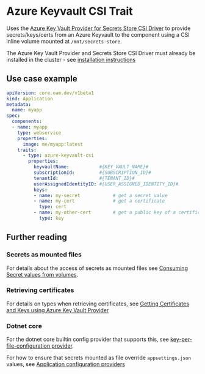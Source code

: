 
# Azure Keyvault CSI Trait

Uses the [Azure Key Vault Provider for Secrets Store CSI Driver](https://github.com/Azure/secrets-store-csi-driver-provider-azure)
to provide secrets/keys/certs from an Azure Keyvault to the component using
a CSI inline volume mounted at `/mnt/secrets-store`.

The Azure Key Vault Provider and Secrets Store CSI Driver must already be 
installed in the cluster - see [installation instructions](https://azure.github.io/secrets-store-csi-driver-provider-azure/docs/getting-started/installation/)

## Use case example

```yaml
apiVersion: core.oam.dev/v1beta1
kind: Application
metadata:
  name: myapp
spec:
  components:
  - name: myapp
    type: webservice
    properties:
      image: me/myapp:latest
    traits:
      - type: azure-keyvault-csi
        properties:
          keyvaultName:           #{KEY_VAULT_NAME}#
          subscriptionId:         #{SUBSCRIPTION_ID}#
          tenantId:               #{TENANT_ID}#
          userAssignedIdentityID: #{USER_ASSIGNED_IDENTITY_ID}#
          keys:
          - name: my-secret            # get a secret value
          - name: my-cert              # get a certificate
            type: cert
          - name: my-other-cert        # get a public key of a certificate
            type: key
```


## Further reading

### Secrets as mounted files

For details about the access of secrets as mounted files see [Consuming Secret values from volumes](https://kubernetes.io/docs/concepts/configuration/secret/#consuming-secret-values-from-volumes).

### Retrieving certificates

For details on types when retrieving certificates, see
[Getting Certificates and Keys using Azure Key Vault Provider](https://azure.github.io/secrets-store-csi-driver-provider-azure/docs/configurations/getting-certs-and-keys/#how-to-obtain-the-certificate)

### Dotnet core

For the dotnet core builtin config provider that supports this, see [key-per-file-configuration provider](https://docs.microsoft.com/en-us/aspnet/core/fundamentals/configuration/?view=aspnetcore-6.0#key-per-file-configuration-provider).

For how to ensure that secrets mounted as file override `appsettings.json` values, see [Application configuration providers](https://docs.microsoft.com/en-us/aspnet/core/fundamentals/configuration/?view=aspnetcore-6.0#application-configuration-providers)

